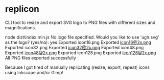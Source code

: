 # replicon
CLI tool to resize and export SVG logo to PNG files with different sizes and magnifications.

node dist\index.min.js
No logo file specified. Would you like to use 'ugh.svg' as the logo? (yes/no): yes
Exported icon16.png
Exported icon16@2x.png
Exported icon32.png
Exported icon32@2x.png
Exported icon48.png
Exported icon48@2x.png
Exported icon128.png
Exported icon128@2x.png
All PNG files exported successfully

Because I got tired of manually replicating (resize, export, repeat) icons using Inkscape and/or Gimp!
